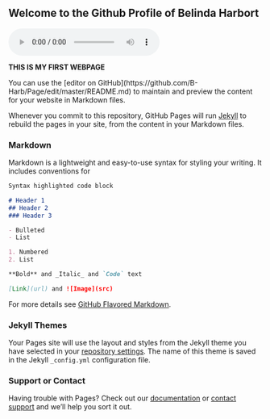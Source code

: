 ## Welcome to the Github Profile of Belinda Harbort
 
 <audio controls>
  <source src="https://github.com/B-Harb/Page/blob/master/Phil%20Collins%20-%20In%20The%20Air%20Tonight%20%5BAudio%20HQ%5D%20HD%20mobilemp3.net.mp3" type="audio/ogg">
  <source src="https://github.com/B-Harb/Page/blob/master/Phil%20Collins%20-%20In%20The%20Air%20Tonight%20%5BAudio%20HQ%5D%20HD%20mobilemp3.net.mp3" type="audio/mpeg">
Your browser does not support the audio element.
</audio> 


<script> 
alert('I love you, my gorilla.');
</script>

<strong> THIS IS MY FIRST WEBPAGE </strong>

<p>You can use the [editor on GitHub](https://github.com/B-Harb/Page/edit/master/README.md) to maintain and preview the content for your website in Markdown files.</p>

Whenever you commit to this repository, GitHub Pages will run [Jekyll](https://jekyllrb.com/) to rebuild the pages in your site, from the content in your Markdown files.

### Markdown

Markdown is a lightweight and easy-to-use syntax for styling your writing. It includes conventions for

```markdown
Syntax highlighted code block

# Header 1
## Header 2
### Header 3

- Bulleted
- List

1. Numbered
2. List

**Bold** and _Italic_ and `Code` text

[Link](url) and ![Image](src)
```

For more details see [GitHub Flavored Markdown](https://guides.github.com/features/mastering-markdown/).

### Jekyll Themes

Your Pages site will use the layout and styles from the Jekyll theme you have selected in your [repository settings](https://github.com/B-Harb/Page/settings). The name of this theme is saved in the Jekyll `_config.yml` configuration file.

### Support or Contact

Having trouble with Pages? Check out our [documentation](https://help.github.com/categories/github-pages-basics/) or [contact support](https://github.com/contact) and we’ll help you sort it out.
